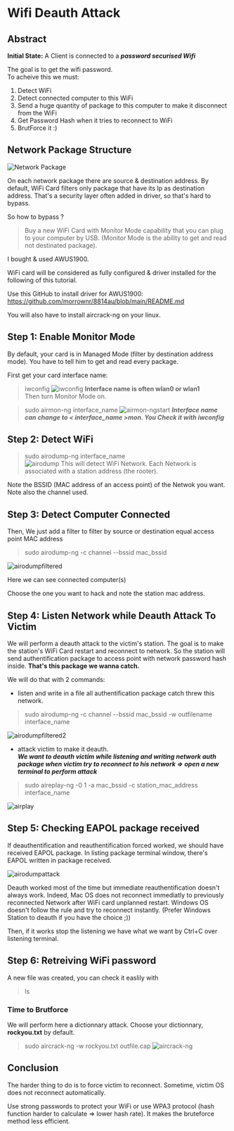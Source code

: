 # Wifi Deauth Attack

## Abstract

**Initial State:** A Client is connected to a ***password securised Wifi***

The goal is to get the wifi password.  
To acheive this we must:  
1) Detect WiFi
2) Detect connected computer to this WiFi
3) Send a huge quantity of package to this computer to make it disconnect from the WiFi
4) Get Password Hash when it tries to reconnect to WiFi
5) BrutForce it :)

## Network Package Structure
![Network Package](ip_header.jpg)

On each network package there are source & destination address.
By default, WiFi Card filters only package that have its Ip as destination address. That's a security layer often added in driver, so that's hard to bypass.

So how to bypass ?
>Buy a new WiFi Card with Monitor Mode capability that you can plug to your computer by USB. (Monitor Mode is the ability to get and read not destinated package).

I bought & used AWUS1900.

WiFi card will be considered as fully configured & driver installed for the following of this tutorial.

Use this GitHub to install driver for AWUS1900: https://github.com/morrownr/8814au/blob/main/README.md

You will also have to install aircrack-ng on your linux.
## Step 1: Enable Monitor Mode
By default, your card is in Managed Mode (filter by destination address mode). You have to tell him to get and read every package.

First get your card interface name:
>iwconfig
![iwconfig](iwconfig.png)
**Interface name is often wlan0 or wlan1**  
Then turn Monitor Mode on.  


>sudo airmon-ng interface_name
![airmon-ngstart](airmon-ngstart.png)
***Interface name can change to < interface_name >mon. You Check it with iwconfig***
## Step 2: Detect WiFi

>sudo airodump-ng interface_name  
![airodump](airodump.png)
This will detect WiFi Network. Each Network is associated with a station address (the rooter).

Note the BSSID (MAC address of an access point) of the Netwok you want.
Note also the channel used.

## Step 3: Detect Computer Connected

Then, We just add a filter to filter by source or destination equal access point MAC address

>sudo airodump-ng -c channel --bssid mac_bssid

![airodumpfiltered](airodumpfiltered.png)

Here we can see connected computer(s)

Choose the one you want to hack and note the station mac address.

## Step 4: Listen Network while Deauth Attack To Victim

We will perform a deauth attack to the victim's station. The goal is to make the station's WiFi Card restart and reconnect to network. So the station will send authentification package to access point with network password hash inside. **That's this package we wanna catch.**

We will do that with 2 commands:  
- listen and write in a file all authentification package catch threw this network.
> sudo airodump-ng -c channel --bssid mac_bssid -w outfilename interface_name 

![airodumpfiltered2](airodumpfiltered2.png)

- attack victim to make it deauth.  
***We want to deauth victim while listening and writing network auth package when victim try to reconnect to his network => open a new terminal to perform attack***
> sudo aireplay-ng -0 1 -a  mac_bssid -c station_mac_address interface_name

![airplay](airplay.png)

## Step 5: Checking EAPOL package received

If deauthentification and reauthentification forced worked, we should have received EAPOL package. In listing package terminal window, there's EAPOL written in package received.

![airodumpattack](airodumpattack.png)

Deauth worked most of the time but immediate reauthentification doesn't always work. Indeed, Mac OS does not reconnect immediatly to previously reconnected Network after WiFi card unplanned restart. Windows OS doesn't follow the rule and try to reconnect instantly. (Prefer Windows Station to deauth if you have the choice ;))

Then, if it works stop the listening we have what we want by Ctrl+C over listening terminal.

## Step 6: Retreiving WiFi password

A new file was created, you can check it easlily with
>ls

### Time to Brutforce

We will perform here a dictionnary attack.
Choose your dictionnary, **rockyou.txt** by default.

>sudo aircrack-ng -w rockyou.txt outfile.cap
![aircrack-ng](aircrack-ng.png)

## Conclusion

The harder thing to do is to force victim to reconnect. Sometime, victim OS does not reconnect automatically.  

Use strong passwords to protect your WiFi or use WPA3 protocol (hash function harder to calculate => lower hash rate). It makes the bruteforce method less efficient.
